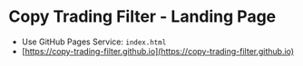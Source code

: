 # Copy Trading Filter - Landing Page
- Use GitHub Pages Service: `index.html`
- [https://copy-trading-filter.github.io](https://copy-trading-filter.github.io)